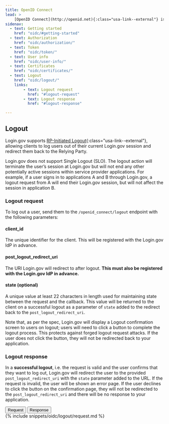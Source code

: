 ```yaml
---
title: OpenID Connect
lead: >
    [OpenID Connect](http://openid.net){:class="usa-link--external"} is a simple identity layer built on top of the OAuth 2.0 protocol. Login.gov supports [version 1.0](http://openid.net/specs/openid-connect-core-1_0.html){:class="usa-link--external"} of the specification and conforms to the [iGov Profile](https://openid.net/wg/igov){:class="usa-link--external"}.
sidenav:
  - text: Getting started
    href: "oidc/#getting-started"
  - text: Authorization
    href: "oidc/authorization/"
  - text: Token
    href: "oidc/token/"
  - text: User info
    href: "oidc/user-info/"
  - text: Certificates
    href: "oidc/certificates/"
  - text: Logout
    href: "oidc/logout/"
    links:
        - text: Logout request
          href: "#logout-request"
        - text: Logout response
          href: "#logout-response"

---
```


<div class="grid-row grid-gap">
    <div class="desktop:grid-col-8 mobile:grid-col-full" markdown="1">

## Logout

Login.gov supports [RP-Initiated Logout](https://openid.net/specs/openid-connect-session-1_0.html#RPLogout){:class="usa-link--external"}, allowing clients to log users out of their current Login.gov session and redirect them back to the Relying Party.

Login.gov does not support Single Logout (SLO). The logout action will terminate the user’s session at Login.gov but will not end any other potentially active sessions within service provider applications. For example, if a user signs in to applications A and B through Login.gov, a logout request from A will end their Login.gov session, but will not affect the session in application B.

### Logout request

To log out a user, send them to the `/openid_connect/logout` endpoint with the following parameters:

<div class="dev-doc-row">
    <div class="grid-row">
    <div class="grid-col-5">
        <h4 class="parameters clearfix">client_id</h4>
    </div>
    <div class="grid-col-7 padding-bottom-2">
        The unique identifier for the client. This will be registered with the Login.gov IdP in advance.
    </div>
    </div>
</div>
<div class="dev-doc-row">
    <div class="grid-row">
    <div class="grid-col-5">
        <h4 class="parameters clearfix">post_logout_redirect_uri</h4>
    </div>
    <div class="grid-col-7 padding-bottom-2">
        The URI Login.gov will redirect to after logout. <strong>This must also be registered with the Login.gov IdP in advance.</strong>
    </div>
    </div>
</div>
<div class="dev-doc-row">
    <div class="grid-row">
    <div class="grid-col-5">
        <h4 class="parameters clearfix">state <span class="text-normal">(optional)</span></h4>
    </div>
    <div class="grid-col-7 padding-bottom-2">
        A unique value at least 22 characters in length used for maintaining state between the request and the callback. This value will be returned to the client on a successful logout as a parameter of <code class="language-plaintext highlighter-rouge">state</code> added to the redirect back to the <code class="language-plaintext highlighter-rouge">post_logout_redirect_uri</code>.
    </div>
    </div>
</div>

Note that, as per the spec, Login.gov will display a Logout confirmation screen to users on logout; users will need to click a button to complete the logout process. This protects against forged logout request attacks. If the user does not click the button, they will not be redirected back to your application.


### Logout response

In a **successful logout**, i.e. the request is valid and the user confirms that they want to log out, Login.gov will redirect the user to the provided `post_logout_redirect_uri` with the `state` parameter added to the URL. If the request is invalid, the user will be shown an error page. If the user declines to click the button on the confirmation page, they will not be redirected to the `post_logout_redirect_uri` and there will be no response to your application.


</div>
<div class="usa-layout-docs__main code-snippet-column desktop:grid-col-4">
    <div class="margin-top-2 code-snippet-section position-relative z-index-1">
      <button id="oidc_logout_tab1_button" data-selector="oidc_logout" class="code-button code-button__selected margin-left-2">Request</button>
      <button id="oidc_logout_tab2_button" data-selector="oidc_logout" class="code-button margin-left-2">Response</button>
      <section id="oidc_logout_tab1">
        {% include snippets/oidc/logout/request.md %}
      </section>
      <section id="oidc_logout_tab2" hidden>
        {% include snippets/oidc/logout/response.md %}
      </section>
    </div>
  </div>
</div>
